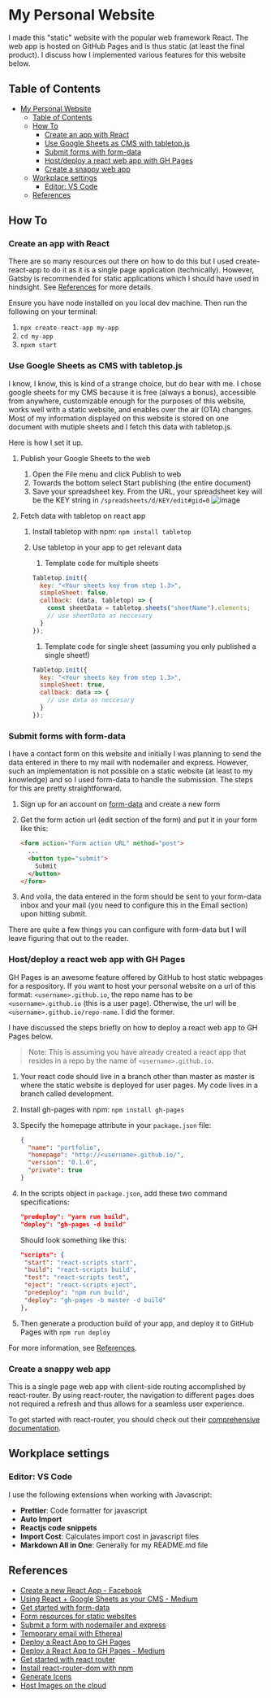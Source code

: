 # My Personal Website

I made this "static" website with the popular web framework React. The web app is hosted on GitHub Pages and is thus static (at least the final product). I discuss how I implemented various features for this website below.

## Table of Contents

- [My Personal Website](#my-personal-website)
  - [Table of Contents](#table-of-contents)
  - [How To](#how-to)
    - [Create an app with React](#create-an-app-with-react)
    - [Use Google Sheets as CMS with tabletop.js](#use-google-sheets-as-cms-with-tabletopjs)
    - [Submit forms with form-data](#submit-forms-with-form-data)
    - [Host/deploy a react web app with GH Pages](#hostdeploy-a-react-web-app-with-gh-pages)
    - [Create a snappy web app](#create-a-snappy-web-app)
  - [Workplace settings](#workplace-settings)
    - [Editor: VS Code](#editor-vs-code)
  - [References](#references)

## How To

### Create an app with React

There are so many resources out there on how to do this but I used create-react-app to do it as it is a single page application (technically). However, Gatsby is recommended for static applications which I should have used in hindsight. See [References](#references) for more details.

Ensure you have node installed on you local dev machine. Then run the following on your terminal:

1. `npx create-react-app my-app`
2. `cd my-app`
3. `npxm start`

### Use Google Sheets as CMS with tabletop.js

I know, I know, this is kind of a strange choice, but do bear with me. I chose google sheets for my CMS because it is free (always a bonus), accessible from anywhere, customizable enough for the purposes of this website, works well with a static website, and enables over the air (OTA) changes. Most of my information displayed on this website is stored on one document with mutiple sheets and I fetch this data with tabletop.js.

Here is how I set it up.

1. Publish your Google Sheets to the web
   1. Open the File menu and click Publish to web
   2. Towards the bottom select Start publishing (the entire document)
   3. Save your spreadsheet key. From the URL, your spreadsheet key will be the KEY string in `/spreadsheets/d/KEY/edit#gid=0`
      ![image](https://miro.medium.com/max/2694/1*uTBIqOEH8f5JeQHTYHyBKg.png)
2. Fetch data with tabletop on react app

   1. Install tabletop with npm: `npm install tabletop`
   2. Use tabletop in your app to get relevant data

      1. Template code for multiple sheets

      ```js
      Tabletop.init({
        key: "<Your sheets key from step 1.3>",
        simpleSheet: false,
        callback: (data, tabletop) => {
          const sheetData = tabletop.sheets("sheetName").elements;
          // use sheetData as neccesary
        }
      });
      ```

      1. Template code for single sheet (assuming you only published a single sheet!)

      ```js
      Tabletop.init({
        key: "<Your sheets key from step 1.3>",
        simpleSheet: true,
        callback: data => {
          // use data as neccesary
        }
      });
      ```

### Submit forms with form-data

I have a contact form on this website and initially I was planning to send the data entered in there to my mail with nodemailer and express. However, such an implementation is not possible on a static website (at least to my knowledge) and so I used form-data to handle the submission. The steps for this are pretty straightforward.

1. Sign up for an account on [form-data](https://www.form-data.com/) and create a new form
2. Get the form action url (edit section of the form) and put it in your form like this:

   ```html
   <form action="Form action URL" method="post">
     ...
     <button type="submit">
       Submit
     </button>
   </form>
   ```

3. And voila, the data entered in the form should be sent to your form-data inbox and your mail (you need to configure this in the Email section) upon hitting submit.

There are quite a few things you can configure with form-data but I will leave figuring that out to the reader.

### Host/deploy a react web app with GH Pages

GH Pages is an awesome feature offered by GitHub to host static webpages for a respository. If you want to host your personal website on a url of this format: `<username>.github.io`, the repo name has to be `<username>.github.io` (this is a user page). Otherwise, the url will be `<username>.github.io/repo-name`. I did the former.

I have discussed the steps briefly on how to deploy a react web app to GH Pages below.

> Note: This is assuming you have already created a react app that resides in a repo by the name of `<username>.github.io`.

1. Your react code should live in a branch other than master as master is where the static website is deployed for user pages. My code lives in a branch called development.
2. Install gh-pages with npm: `npm install gh-pages`
3. Specify the homepage attribute in your `package.json` file:

   ```json
   {
     "name": "portfolio",
     "homepage": "http://<username>.github.io/",
     "version": "0.1.0",
     "private": true
   }
   ```

4. In the scripts object in `package.json`, add these two command specifications:

   ```json
   "predeploy": "yarn run build",
   "deploy": "gh-pages -d build"
   ```

   Should look something like this:

   ```json
   "scripts": {
    "start": "react-scripts start",
    "build": "react-scripts build",
    "test": "react-scripts test",
    "eject": "react-scripts eject",
    "predeploy": "npm run build",
    "deploy": "gh-pages -b master -d build"
   },
   ```

5. Then generate a production build of your app, and deploy it to GitHub Pages with `npm run deploy`

For more information, see [References](#references).

### Create a snappy web app

This is a single page web app with client-side routing accomplished by react-router. By using react-router, the navigation to different pages does not required a refresh and thus allows for a seamless user experience.

To get started with react-router, you should check out their [comprehensive documentation](https://reacttraining.com/react-router/web/guides/quick-start).

## Workplace settings

### Editor: VS Code

I use the following extensions when working with Javascript:

- **Prettier**: Code formatter for javascript
- **Auto Import**
- **Reactjs code snippets**
- **Import Cost**: Calculates import cost in javascript files
- **Markdown All in One**: Generally for my README.md file

## References

- [Create a new React App - Facebook](https://reactjs.org/docs/create-a-new-react-app.html)
- [Using React + Google Sheets as your CMS - Medium](https://medium.com/@ryan.mcnierney/using-react-google-sheets-as-your-cms-294c02561d59)
- [Get started with form-data](https://www.form-data.com/?form=86cf0c10-a4a4-4dff-8bf2-c6518c1d9cfe)
- [Form resources for static websites](https://gridsome.org/docs/guide-forms/)
- [Submit a form with nodemailer and express](https://www.youtube.com/watch?v=EPnBO8HgyRU)
- [Temporary email with Ethereal](https://ethereal.email/create)
- [Deploy a React App to GH Pages](https://github.com/gitname/react-gh-pages)
- [Deploy a React App to GH Pages - Medium](https://medium.com/the-andela-way/how-to-deploy-your-react-application-to-github-pages-in-less-than-5-minutes-8c5f665a2d2a)
- [Get started with react router](https://reacttraining.com/react-router/web/example/basic)
- [Install react-router-dom with npm](https://www.npmjs.com/package/react-router-dom)
- [Generate Icons](https://favicon.io/favicon-generator/)
- [Host Images on the cloud](https://imggmi.com/)
